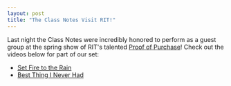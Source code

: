 ```yaml
---
layout: post
title: "The Class Notes Visit RIT!"
---
```



Last night the Class Notes were incredibly honored to perform as a guest group at the
spring show of RIT's talented [Proof of Purchase](http://ritpop.com)! Check out
the videos below for part of our set:

- [Set Fire to the Rain](http://www.youtube.com/watch?v=aABMmGZs59A)
- [Best Thing I Never Had](http://www.youtube.com/watch?v=lzXl0xy-m4c)
